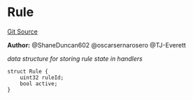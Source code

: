 # Rule
[Git Source](https://github.com/thrackle-io/tron/blob/873b14e2bfb8e3c0ec1e8bf0bb215076bd1e60ce/src/client/token/handler/common/DataStructures.sol)

**Author:**
@ShaneDuncan602 @oscarsernarosero @TJ-Everett

*data structure for storing rule state in handlers*


```solidity
struct Rule {
    uint32 ruleId;
    bool active;
}
```

